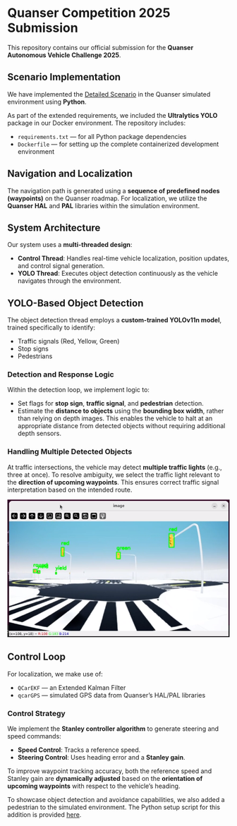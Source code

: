 <!-- This is our submission for quanser competition 2025

We have provided implementaion of the [deltaied scenario](https://github.com/quanser/ACC-Competition-2025/blob/main/Detailed_Scenario.md) in Quanser environment through python devlopment.As an addition requirement we have installed ultralytics package in our dokcer environment, we have provided requirement and docker file for same.

The path for navigation in the map is generated through a node sequence , we have utilized quanser hal and pal library for localization in the Quanser
 roadmap environment 

 WE have intialsed two threads to complete the task ,the control thread is used for updating cars postion and providing control inputs and a yolo thread is used for object detection as the vehicle navigates through the map.

 Yolo Based Object Detection:
 In this thread we have utilised a custom trained yolov11n model, trained on traffic signals, traffic signs and also a person for objectdetection and avoidance.

we have set flags for stop sign, traffic signals (red,green,yellow) and pedestrain detection in this loop.
We have utilised the width of bounding box to estimate the diatance of detected object from the vehicle instead of using depth image, to stop at appropriate distance from the detected object.

To deal with multiple object of same type for example when our vehicle stops at the traffic intersection it can detect three traffic lights.we will choose the traffic light based on the direction of the waypoints we have to follow, As shown in the image below.

![Qcar navigation map](media/sc2.png)


Control Loop:
we have utilised hal and pal libraries for localization(using QcarEKF and qcarGPS) , we have used staney controller based algorithm for to provide control input to track a reference speed(for speed controller) and stanley gain and heading error (for steering control),To track the way points better we dynamically change the reference tracking speed and the Stanley gain(steering control) according to orientaion of waypoints ahead with respect to the vehicle. -->
# Quanser Competition 2025 Submission

This repository contains our official submission for the **Quanser Autonomous Vehicle Challenge 2025**.

## Scenario Implementation

We have implemented the [Detailed Scenario](https://github.com/quanser/ACC-Competition-2025/blob/main/Detailed_Scenario.md) in the Quanser simulated environment using **Python**.

As part of the extended requirements, we included the **Ultralytics YOLO** package in our Docker environment. The repository includes:

- `requirements.txt` — for all Python package dependencies
- `Dockerfile` — for setting up the complete containerized development environment

## Navigation and Localization

The navigation path is generated using a **sequence of predefined nodes (waypoints)** on the Quanser roadmap. For localization, we utilize the **Quanser HAL** and **PAL** libraries within the simulation environment.

## System Architecture

Our system uses a **multi-threaded design**:

- **Control Thread**: Handles real-time vehicle localization, position updates, and control signal generation.
- **YOLO Thread**: Executes object detection continuously as the vehicle navigates through the environment.

## YOLO-Based Object Detection

The object detection thread employs a **custom-trained YOLOv11n model**, trained specifically to identify:

- Traffic signals (Red, Yellow, Green)
- Stop signs
- Pedestrians

### Detection and Response Logic

Within the detection loop, we implement logic to:

- Set flags for **stop sign**, **traffic signal**, and **pedestrian** detection.
- Estimate the **distance to objects** using the **bounding box width**, rather than relying on depth images. This enables the vehicle to halt at an appropriate distance from detected objects without requiring additional depth sensors.

### Handling Multiple Detected Objects

At traffic intersections, the vehicle may detect **multiple traffic lights** (e.g., three at once). To resolve ambiguity, we select the traffic light relevant to the **direction of upcoming waypoints**. This ensures correct traffic signal interpretation based on the intended route.

![QCar Navigation Map](media/sc2.png)

## Control Loop

For localization, we make use of:

- `QCarEKF` — an Extended Kalman Filter
- `qcarGPS` — simulated GPS data from Quanser’s HAL/PAL libraries

### Control Strategy

We implement the **Stanley controller algorithm** to generate steering and speed commands:

- **Speed Control**: Tracks a reference speed.
- **Steering Control**: Uses heading error and a **Stanley gain**.

To improve waypoint tracking accuracy, both the reference speed and Stanley gain are **dynamically adjusted** based on the **orientation of upcoming waypoints** with respect to the vehicle’s heading.

To showcase object detection and avoidance capabilities, we also added a pedestrian to the simulated environment. The Python setup script for this addition is provided [here](python_dev/pedestrian_move_cone_updated.py).

